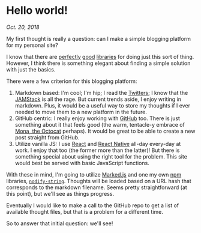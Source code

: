 # Hello world!

*Oct. 20, 2018*

My first thought is really a question: can I make a simple blogging platform for my personal site?

I know that there are [perfectly](https://ghost.org/) [good](https://jekyllrb.com/) [libraries](https://gatsbyjs.org) for doing just this sort of thing. However, I think there is something elegant about finding a simple solution with just the basics.

There were a few criterion for this blogging platform:

1. Markdown based: I'm cool; I'm hip; I read the [Twitters](https://twitter.com/seanmcp); I know that the [JAMStack](https://jamstack.org/) is all the rage. But current trends aside, I enjoy writing in markdown. Plus, it would be a useful way to store my thoughts if I ever needed to move them to a new platform in the future.
2. GitHub centric: I really enjoy working with [GitHub](https://github.com/seanmcp) too. There is just something about it that feels good (the warm, tentacle-y embrace of [Mona, the Octocat](https://github.com/octocat) perhaps). It would be great to be able to create a new post straight from GitHub.
3. Utilize vanilla JS: I use [React](https://reactjs.org/) and [React Native](https://facebook.github.io/react-native/) all-day every-day at work. I enjoy that too (the former more than the latter)! But there is something special about using the right tool for the problem. This site would best be served with basic JavaScript functions.

With these in mind, I'm going to utilize [Marked.js](https://marked.js.org/) and one my own [npm](https://www.npmjs.com/) libraries, [`nodify-string`](https://www.npmjs.com/package/nodify-string). Thoughts will be loaded based on a URL hash that corresponds to the markdown filename. Seems pretty straightforward (at this point), but we'll see as things progress.

Eventually I would like to make a call to the GitHub repo to get a list of available thought files, but that is a problem for a different time.

So to answer that initial question: we'll see!